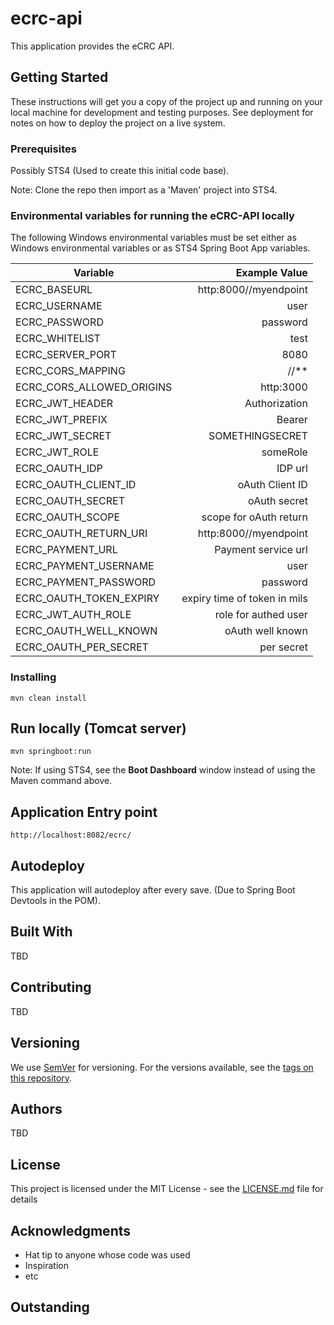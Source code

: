 # ecrc-api

This application provides the eCRC API. 

## Getting Started

These instructions will get you a copy of the project up and running on your local machine for development and testing purposes. See deployment for notes on how to deploy the project on a live system.

### Prerequisites
 
Possibly STS4 (Used to create this initial code base). 

Note: Clone the repo then import as a 'Maven' project into STS4.

### Environmental variables for running the eCRC-API locally

The following Windows environmental variables must be set either as Windows environmental variables or as STS4 Spring Boot App variables.

| Variable                   | Example Value                |
| -------------------------- |-----------------------------:|
| ECRC_BASEURL               | http:8000//myendpoint        |
| ECRC_USERNAME              | user                         |
| ECRC_PASSWORD              | password                     |
| ECRC_WHITELIST             | test                         |
| ECRC_SERVER_PORT           | 8080                         |
| ECRC_CORS_MAPPING          | //**                         |
| ECRC_CORS_ALLOWED_ORIGINS  | http:3000                    |
| ECRC_JWT_HEADER            | Authorization                |
| ECRC_JWT_PREFIX            | Bearer                       |
| ECRC_JWT_SECRET            | SOMETHINGSECRET              |
| ECRC_JWT_ROLE              | someRole                     |
| ECRC_OAUTH_IDP             | IDP url                      |
| ECRC_OAUTH_CLIENT_ID       | oAuth Client ID              |
| ECRC_OAUTH_SECRET          | oAuth secret                 |
| ECRC_OAUTH_SCOPE           | scope for oAuth return       |
| ECRC_OAUTH_RETURN_URI      | http:8000//myendpoint        |
| ECRC_PAYMENT_URL           | Payment service url          |
| ECRC_PAYMENT_USERNAME      | user                         |
| ECRC_PAYMENT_PASSWORD      | password                     |
| ECRC_OAUTH_TOKEN_EXPIRY    | expiry time of token in mils |
| ECRC_JWT_AUTH_ROLE         | role for authed user         |
| ECRC_OAUTH_WELL_KNOWN      | oAuth well known             |
| ECRC_OAUTH_PER_SECRET      | per secret                   |




### Installing

```
mvn clean install
```

## Run locally (Tomcat server)

```
mvn springboot:run
```

Note: If using STS4, see the **Boot Dashboard** window instead of using the Maven command above. 

## Application Entry point

```
http://localhost:8082/ecrc/
```

## Autodeploy

This application will autodeploy after every save. (Due to Spring Boot Devtools in the POM).  

## Built With

TBD

## Contributing

TBD

## Versioning

We use [SemVer](http://semver.org/) for versioning. For the versions available, see the [tags on this repository](https://github.com/your/project/tags). 

## Authors

TBD

## License

This project is licensed under the MIT License - see the [LICENSE.md](LICENSE.md) file for details

## Acknowledgments

* Hat tip to anyone whose code was used
* Inspiration
* etc

## Outstanding 


